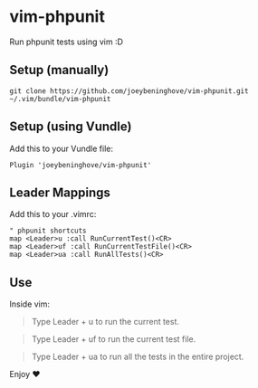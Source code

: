 vim-phpunit
===========

Run phpunit tests using vim :D

## Setup (manually)

```
git clone https://github.com/joeybeninghove/vim-phpunit.git ~/.vim/bundle/vim-phpunit
```

## Setup (using Vundle)

Add this to your Vundle file:

`Plugin 'joeybeninghove/vim-phpunit'`

## Leader Mappings

Add this to your .vimrc:

```
" phpunit shortcuts
map <Leader>u :call RunCurrentTest()<CR>
map <Leader>uf :call RunCurrentTestFile()<CR>
map <Leader>ua :call RunAllTests()<CR>
```

## Use

Inside vim:

> Type Leader + u to run the current test.

> Type Leader + uf to run the current test file.

> Type Leader + ua to run all the tests in the entire project.

Enjoy :heart:
